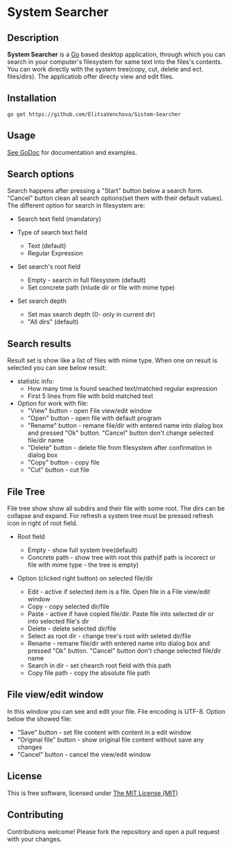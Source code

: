 System Searcher
==============
Description
--------------
<b>System Searcher</b> is a [Go](https://golang.org/) based desktop application, through which you can search in your computer's filesystem for same text into the files's contents. You can work directly with the system tree(copy, cut, delete and ect. files/dirs). The applicatiob offer directy view and edit files.

Installation
--------------

```
go get https://github.com/ElitsaVenchova/Sistem-Searcher
```

Usage
--------------

[See GoDoc](https://godoc.org/github.com/ElitsaVenchova/Sistem-Searcher) for
documentation and examples.

Search options
--------------
Search happens after pressing a "Start" button below a search form. "Cancel" button clean all search options(set them with their default values). The different option for search in filesystem are:

* Search text field (mandatory)
* Type of search text field
    * Text (default)
    * Regular Expression
* Set search's root field
    * Empty - search in full filesystem  (default)
    * Set concrete path (inlude dir or file with mime type)

* Set search depth
    * Set max search depth  (0- only in current dir)
    * "All dirs" (default)

Search results
--------------
Result set is show like a list of files with mime type. When one on result is selected you can see below result:

* statistic info:
    * How many time is found seached text/matched regular expression
    * First 5 lines from file with bold matched text
* Option for work with file:
    * "View" button - open File view/edit window
    * "Open" button - open file with default program
    * "Rename" button - remane file/dir with entered name into dialog box and pressed "Ok" button. "Cancel" button don't change selected file/dir name
    * "Delete" button - delete file from filesystem after confirmation in dialog box
    * "Copy" button - copy file
    * "Cut" button - cut file

File Tree
--------------

File tree show show all subdirs and their file with some root. The dirs can be collapse and expand. For refresh a system tree must be pressed refresh icon in right of root field.

* Root field
    * Empty - show full system tree(default)
    * Concrete path - show tree with root this path(if path is incorect or file with mime type - the tree is empty)

* Option (clicked right button) on selected file/dir
    * Edit - active if selected item is a file. Open file in a File view/edit window
    * Copy - copy selected dir/file
    * Paste - active if have copied file/dir. Paste file into selected dir or into selected file's dir
    * Delete - delete selected dir/file
    * Select as root dir - change tree's root with seleted dir/file
    * Rename - remane file/dir with entered name into dialog box and pressed "Ok" button. "Cancel" button don't change selected file/dir name
    * Search in dir - set chearch root field with this path
    * Copy file path - copy the absolute file path

File view/edit window
--------------
In this window you can see and edit your file. File encoding is UTF-8.
Option below the showed file:

* "Save" button - set file content with content in a edit window
* "Original file" button - show original file content without save any changes
* "Cancel" button - cancel the view/edit window

License
--------------
This is free software, licensed under [The MIT License (MIT)](https://github.com/ElitsaVenchova/Sistem-Searcher/blob/master/LICENSE)

Contributing
--------------
Contributions welcome! Please fork the repository and open a pull request with your changes.
